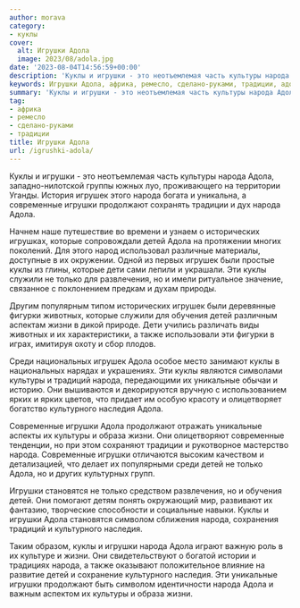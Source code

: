 ```yaml
---
author: morava
category:
- куклы
cover:
  alt: Игрушки Адола
  image: 2023/08/adola.jpg
date: '2023-08-04T14:56:59+00:00'
description: 'Куклы и игрушки - это неотъемлемая часть культуры народа Адола, западно-нилотской группы южных луо, проживающего на территории Уганды. История игрушек...'
keywords: Игрушки Адола, африка, ремесло, сделано-руками, традиции, адола, народа, игрушки, куклы, детей, культуры, игрушек, современные, жизни, продолжают, которые, только, уникальные, культурного, наследия
summary: 'Куклы и игрушки - это неотъемлемая часть культуры народа Адола, западно-нилотской группы южных луо, проживающего на территории Уганды. История игрушек...'
tag:
- африка
- ремесло
- сделано-руками
- традиции
title: Игрушки Адола
url: /igrushki-adola/
---
```


Куклы и игрушки \- это неотъемлемая часть культуры народа Адола, западно-нилотской группы южных луо, проживающего на территории Уганды. История игрушек этого народа богата и уникальна, а современные игрушки продолжают сохранять традиции и дух народа Адола.

Начнем наше путешествие во времени и узнаем о исторических игрушках, которые сопровождали детей Адола на протяжении многих поколений. Для этого народ использовал различные материалы, доступные в их окружении. Одной из первых игрушек были простые куклы из глины, которые дети сами лепили и украшали. Эти куклы служили не только для развлечения, но и имели ритуальное значение, связанное с поклонением предкам и духам природы.

Другим популярным типом исторических игрушек были деревянные фигурки животных, которые служили для обучения детей различным аспектам жизни в дикой природе. Дети учились различать виды животных и их характеристики, а также использовали эти фигурки в играх, имитируя охоту и сбор плодов.

Среди национальных игрушек Адола особое место занимают куклы в национальных нарядах и украшениях. Эти куклы являются символами культуры и традиций народа, передающими их уникальные обычаи и историю. Они вышиваются и декорируются вручную с использованием ярких и ярких цветов, что придает им особую красоту и олицетворяет богатство культурного наследия Адола.

Современные игрушки Адола продолжают отражать уникальные аспекты их культуры и образа жизни. Они олицетворяют современные тенденции, но при этом сохраняют традиции и рукотворное мастерство народа. Современные игрушки отличаются высоким качеством и детализацией, что делает их популярными среди детей не только Адола, но и других культурных групп.

Игрушки становятся не только средством развлечения, но и обучения детей. Они помогают детям понять окружающий мир, развивают их фантазию, творческие способности и социальные навыки. Куклы и игрушки Адола становятся символом сближения народа, сохранения традиций и культурного наследия.

Таким образом, куклы и игрушки народа Адола играют важную роль в их культуре и жизни. Они свидетельствуют о богатой истории и традициях народа, а также оказывают положительное влияние на развитие детей и сохранение культурного наследия. Эти уникальные игрушки продолжают быть символом идентичности народа Адола и важным аспектом их культуры и образа жизни.